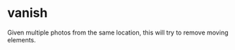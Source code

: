 vanish
======

Given multiple photos from the same location, this will try to remove moving elements.
